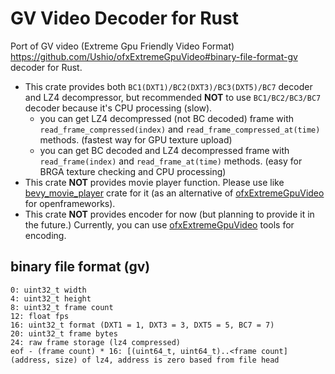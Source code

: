 # GV Video Decoder for Rust

Port of GV video (Extreme Gpu Friendly Video Format) https://github.com/Ushio/ofxExtremeGpuVideo#binary-file-format-gv decoder for Rust.

- This crate provides both `BC1(DXT1)/BC2(DXT3)/BC3(DXT5)/BC7` decoder and LZ4 decompressor, but recommended **NOT** to use `BC1/BC2/BC3/BC7` decoder because it's CPU processing (slow).
  - you can get LZ4 decompressed (not BC decoded) frame with `read_frame_compressed(index)` and `read_frame_compressed_at(time)` methods. (fastest way for GPU texture upload)
  - you can get BC decoded and LZ4 decompressed frame with `read_frame(index)` and `read_frame_at(time)` methods. (easy for BRGA texture checking and CPU processing)
- This crate **NOT** provides movie player function. Please use like [bevy_movie_player](https://github.com/funatsufumiya/bevy_movie_player) crate for it (as an alternative of [ofxExtremeGpuVideo](https://github.com/Ushio/ofxExtremeGpuVideo) for openframeworks).
- This crate **NOT** provides encoder for now (but planning to provide it in the future.) Currently, you can use [ofxExtremeGpuVideo](https://github.com/Ushio/ofxExtremeGpuVideo) tools for encoding.

## binary file format (gv)

```text
0: uint32_t width
4: uint32_t height
8: uint32_t frame count
12: float fps
16: uint32_t format (DXT1 = 1, DXT3 = 3, DXT5 = 5, BC7 = 7)
20: uint32_t frame bytes
24: raw frame storage (lz4 compressed)
eof - (frame count) * 16: [(uint64_t, uint64_t)..<frame count] (address, size) of lz4, address is zero based from file head
```

